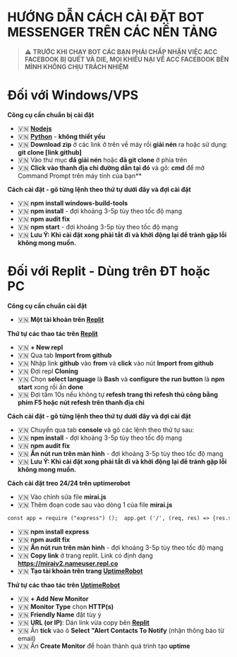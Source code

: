 <h1>HƯỚNG DẪN CÁCH CÀI ĐẶT BOT MESSENGER TRÊN CÁC NỀN TẢNG</h1>

> :warning: **TRƯỚC KHI CHẠY BOT CÁC BẠN PHẢI CHẤP NHẬN VIỆC ACC FACEBOOK BỊ QUÉT VÀ DIE, MỌI KHIẾU NẠI VỀ ACC FACEBOOK BÊN MÌNH KHÔNG CHỊU TRÁCH NHIỆM**

<h1>Đối với Windows/VPS</h1> 

**Công cụ cần chuẩn bị cài đặt**

- 🇻🇳 **[Nodejs](https://nodejs.org/en/)**
- 🇻🇳 **[Python](https://www.python.org/)** - **không thiết yếu**
- 🇻🇳 **Download zip** ở các link ở trên về máy rồi **giải nén** ra hoặc sử dụng: **git clone [link github]**
- 🇻🇳 Vào thư mục **đã giải nén** hoặc **đã git clone** ở phía trên
- 🇻🇳 **Click vào thanh địa chỉ đường dẫn tại đó** và gõ: **cmd** để mở Command Prompt trên máy tính của bạn**

**Cách cài đặt - gõ từng lệnh theo thứ tự dưới đây và đợi cài đặt**

- 🇻🇳 **npm install windows-build-tools**
- 🇻🇳 **npm install** - đợi khoảng 3-5p tùy theo tốc độ mạng
- 🇻🇳 **npm audit fix**
- 🇻🇳 **npm start** - đợi khoảng 3-5p tùy theo tốc độ mạng
- 🇻🇳 **Lưu Ý: Khi cài đặt xong phải tắt đi và khởi động lại để tránh gặp lỗi không mong muốn.**

<h1>Đối với Replit - Dùng trên ĐT hoặc PC</h1> 

**Công cụ cần chuẩn cài đặt**

- 🇻🇳 **Một tài khoản trên [Replit](https://replit.com/)**

**Thứ tự các thao tác trên [Replit](https://replit.com/)**

- 🇻🇳 **+ New repl**
- 🇻🇳 Qua tab **Import from github**
- 🇻🇳 Nhập link **github** vào **from** và **click** vào nút **Import from github**
- 🇻🇳 Đợi repl **Cloning**
- 🇻🇳 Chọn **select language** là **Bash** và **configure the run button** là **npm start** xong rồi ấn **done**
- 🇻🇳 Đợi tầm 10s nếu không tự **refesh trang thì refesh thủ công bằng phím F5 hoặc nút refesh trên thanh địa chỉ**

**Cách cài đặt - gõ từng lệnh theo thứ tự dưới đây và đợi cài đặt**

- 🇻🇳 Chuyển qua tab **console** và gõ các lệnh theo thứ tự sau:
- 🇻🇳 **npm install** - đợi khoảng 3-5p tùy theo tốc độ mạng
- 🇻🇳 **npm audit fix**
- 🇻🇳 **Ấn nút run trên màn hình** - đợi khoảng 3-5p tùy theo tốc độ mạng
- 🇻🇳 **Lưu Ý: Khi cài đặt xong phải tắt đi và khởi động lại để tránh gặp lỗi không mong muốn.**

**Cách cài đặt treo 24/24 trên uptimerobot**

- 🇻🇳 Vào chỉnh sửa file **mirai.js**
- 🇻🇳 Thêm đoạn code sau vào dòng 1 của file **mirai.js**

```diff
const app = require ("express") ();  app.get ('/', (req, res) => {res.send ("RUN BOT");});app.listen(process.env. PORT);    
```

- 🇻🇳 **npm install express**
- 🇻🇳 **npm audit fix**
- 🇻🇳 **Ấn nút run trên màn hình** - đợi khoảng 3-5p tùy theo tốc độ mạng
- 🇻🇳 **Copy link** ở trang replit. Link có định dạng **https://miraiv2.nameuser.repl.co**
- 🇻🇳 **Tạo tài khoản trên trang [UptimeRobot](https://uptimerobot.com/)**

**Thứ tự các thao tác trên [UptimeRobot](https://uptimerobot.com/)**


- 🇻🇳 **+  Add New Monitor**
- 🇻🇳 **Monitor Type** chọn **HTTP(s)**
- 🇻🇳 **Friendly Name** đặt tùy ý
- 🇻🇳 **URL (or IP)**: Dán link vừa copy bên **[Replit](https://replit.com/)** 
- 🇻🇳 Ấn **tick** vào ô  **Select "Alert Contacts To Notify** (nhận thông báo từ email)
- 🇻🇳 Ấn **Create Monitor** để hoàn thành quá trình tạo **uptime**
